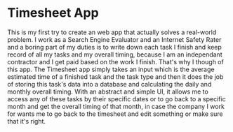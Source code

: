 # Timesheet App
This is my first try to create an web app that actually solves a real-world problem.
I work as a Search Engine Evaluator and an Internet Safety Rater
and a boring part of my duties is to write down each task I finish and keep record of all my tasks and my overall timing,
because I am an independant contractor and I get paid based on the work I finish. That's why I though of this app.
The Timesheet app simply takes an input which is the average estimated time of a finished task and the task type
and then it does the job of storing this task's data into a database and calculating the daily and monthly overall timing.
With an abstract and simple UI, it allows me to access any of these tasks by their specific dates
or to go back to a specific month and get the overall timing of that month,
in case the company I work for wants me to go back to the timesheet and edit something or make sure that it's right.
